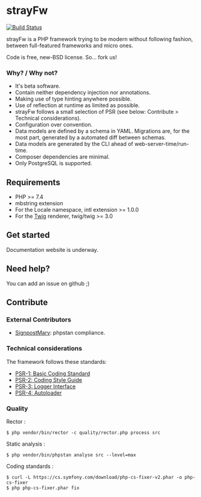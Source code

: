 # strayFw

[![Build Status](https://travis-ci.org/RocknRoot/strayFw.png?branch=master)](https://travis-ci.org/RocknRoot/strayFw)

strayFw is a PHP framework trying to be modern without following fashion, between full-featured frameworks and micro ones.

Code is free, new-BSD license. So... fork us!

### Why? / Why not?

* It's beta software.
* Contain neither dependency injection nor annotations.
* Making use of type hinting anywhere possible.
* Use of reflection at runtime as limited as possible.
* strayFw follows a small selection of PSR (see below: Contribute > Technical considerations).
* Configuration over convention.
* Data models are defined by a schema in YAML. Migrations are, for the most part, generated by a automated diff between schemas.
* Data models are generated by the CLI ahead of web-server-time/run-time.
* Composer dependencies are minimal.
* Only PostgreSQL is supported.

## Requirements

* PHP >= 7.4
* mbstring extension
* For the Locale namespace, intl extension >= 1.0.0
* For the [Twig](https://twig.symfony.com/ 'Twig') renderer, twig/twig >= 3.0

## Get started

Documentation website is underway.

## Need help?

You can add an issue on github ;)

## Contribute

### External Contributors

* [SignpostMarv](https://github.com/SignpostMarv 'SignpostMarv'): phpstan compliance.

### Technical considerations

The framework follows these standards:

* [PSR-1: Basic Coding Standard](https://github.com/php-fig/fig-standards/blob/master/accepted/PSR-1-basic-coding-standard.md 'PSR-1: Basic Coding Standard')
* [PSR-2: Coding Style Guide](https://github.com/php-fig/fig-standards/blob/master/accepted/PSR-2-coding-style-guide.md 'PSR-2: Coding Style Guide')
* [PSR-3: Logger Interface](https://github.com/php-fig/fig-standards/blob/master/accepted/PSR-3-logger-interface.md 'PSR-3: Logger Interface')
* [PSR-4: Autoloader](https://github.com/php-fig/fig-standards/blob/master/accepted/PSR-4-autoloader.md 'PSR-4: Autoloader')

### Quality

Rector :

    $ php vendor/bin/rector -c quality/rector.php process src

Static analysis :

    $ php vendor/bin/phpstan analyse src --level=max

Coding standards :

    $ curl -L https://cs.symfony.com/download/php-cs-fixer-v2.phar -o php-cs-fixer
    $ php php-cs-fixer.phar fix
